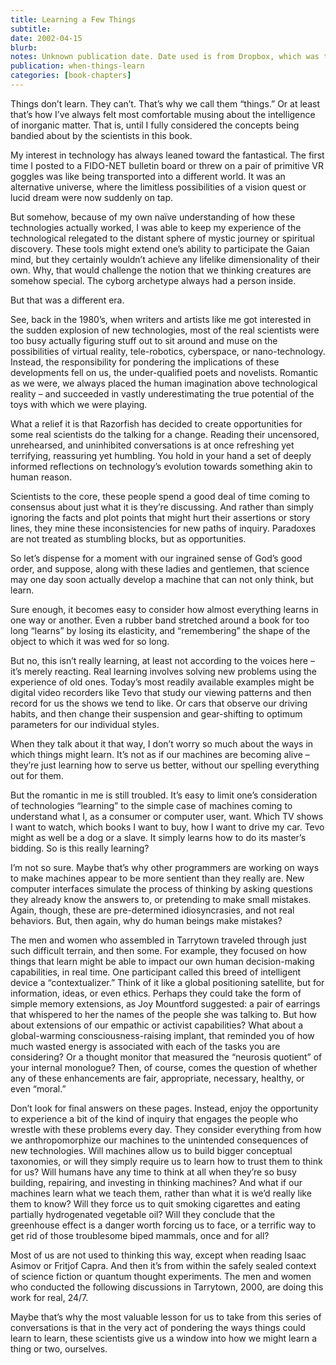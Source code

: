 ```yaml
---
title: Learning a Few Things
subtitle: 
date: 2002-04-15
blurb: 
notes: Unknown publication date. Date used is from Dropbox, which was the source for this article.
publication: when-things-learn
categories: [book-chapters]
---
```


Things don’t learn. They can’t. That’s why we call them “things.” Or at least that’s how I’ve always felt most comfortable musing about the intelligence of inorganic matter. That is, until I fully considered the concepts being bandied about by the scientists in this book.

My interest in technology has always leaned toward the fantastical. The first time I posted to a FIDO-NET bulletin board or threw on a pair of primitive VR goggles was like being transported into a different world. It was an alternative universe, where the limitless possibilities of a vision quest or lucid dream were now suddenly on tap.

But somehow, because of my own naïve understanding of how these technologies actually worked, I was able to keep my experience of the technological relegated to the distant sphere of mystic journey or spiritual discovery. These tools might extend one’s ability to participate the Gaian mind, but they certainly wouldn’t achieve any lifelike dimensionality of their own. Why, that would challenge the notion that we thinking creatures are somehow special. The cyborg archetype always had a person inside.

But that was a different era.

See, back in the 1980’s, when writers and artists like me got interested in the sudden explosion of new technologies, most of the real scientists were too busy actually figuring stuff out to sit around and muse on the possibilities of virtual reality, tele-robotics, cyberspace, or nano-technology. Instead, the responsibility for pondering the implications of these developments fell on us, the under-qualified poets and novelists. Romantic as we were, we always placed the human imagination above technological reality – and succeeded in vastly underestimating the true potential of the toys with which we were playing.

What a relief it is that Razorfish has decided to create opportunities for some real scientists do the talking for a change. Reading their uncensored, unrehearsed, and uninhibited conversations is at once refreshing yet terrifying, reassuring yet humbling. You hold in your hand a set of deeply informed reflections on technology’s evolution towards something akin to human reason.

Scientists to the core, these people spend a good deal of time coming to consensus about just what it is they’re discussing. And rather than simply ignoring the facts and plot points that might hurt their assertions or story lines, they mine these inconsistencies for new paths of inquiry. Paradoxes are not treated as stumbling blocks, but as opportunities.

So let’s dispense for a moment with our ingrained sense of God’s good order, and suppose, along with these ladies and gentlemen, that science may one day soon actually develop a machine that can not only think, but learn.

Sure enough, it becomes easy to consider how almost everything learns in one way or another. Even a rubber band stretched around a book for too long “learns” by losing its elasticity, and “remembering” the shape of the object to which it was wed for so long.

But no, this isn’t really learning, at least not according to the voices here – it’s merely reacting. Real learning involves solving new problems using the experience of old ones. Today’s most readily available examples might be digital video recorders like Tevo that study our viewing patterns and then record for us the shows we tend to like. Or cars that observe our driving habits, and then change their suspension and gear-shifting to optimum parameters for our individual styles.

When they talk about it that way, I don’t worry so much about the ways in which things might learn. It’s not as if our machines are becoming alive – they’re just learning how to serve us better, without our spelling everything out for them.

But the romantic in me is still troubled. It’s easy to limit one’s consideration of technologies “learning” to the simple case of machines coming to understand what I, as a consumer or computer user, want. Which TV shows I want to watch, which books I want to buy, how I want to drive my car. Tevo might as well be a dog or a slave. It simply learns how to do its master’s bidding. So is this really learning?

I’m not so sure. Maybe that’s why other programmers are working on ways to make machines appear to be more sentient than they really are. New computer interfaces simulate the process of thinking by asking questions they already know the answers to, or pretending to make small mistakes. Again, though, these are pre-determined idiosyncrasies, and not real behaviors. But, then again, why do human beings make mistakes?

The men and women who assembled in Tarrytown traveled through just such difficult terrain, and then some. For example, they focused on how things that learn might be able to impact our own human decision-making capabilities, in real time. One participant called this breed of intelligent device a “contextualizer.” Think of it like a global positioning satellite, but for information, ideas, or even ethics. Perhaps they could take the form of simple memory extensions, as Joy Mountford suggested: a pair of earrings that whispered to her the names of the people she was talking to. But how about extensions of our empathic or  activist capabilities? What about a global-warming consciousness-raising implant, that reminded you of how much wasted energy is associated with each of the tasks you are considering? Or a thought monitor that measured the “neurosis quotient” of your internal monologue? Then, of course, comes the question of whether any of these enhancements are fair, appropriate, necessary, healthy, or even “moral.”

Don’t look for final answers on these pages. Instead, enjoy the opportunity to experience a bit of the kind of inquiry that engages the people who wrestle with these problems every day. They consider everything from how we anthropomorphize our machines to the unintended consequences of new technologies. Will machines allow us to build bigger conceptual taxonomies, or will they simply require us to learn how to trust them to think for us? Will humans have any time to think at all when they’re so busy building, repairing, and investing in thinking machines? And what if our machines learn what we teach them, rather than what it is we’d really like them to know? Will they force us to quit smoking cigarettes and eating partially hydrogenated vegetable oil? Will they conclude that the greenhouse effect is a danger worth forcing us to face, or a terrific way to get rid of those troublesome biped mammals, once and for all?

Most of us are not used to thinking this way, except when reading Isaac Asimov or Fritjof Capra. And then it’s from within the safely sealed context of science fiction or quantum thought experiments. The men and women who conducted the following discussions in Tarrytown, 2000, are doing this work for real, 24/7.

Maybe that’s why the most valuable lesson for us to take from this series of conversations is that in the very act of pondering the ways things could learn to learn, these scientists give us a window into how we might learn a thing or two, ourselves.
